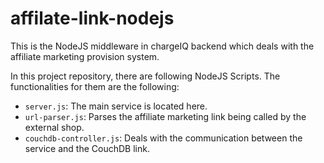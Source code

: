 # affilate-link-nodejs

This is the NodeJS middleware in chargeIQ backend which deals with the affiliate marketing provision system.

In this project repository, there are following NodeJS Scripts. The functionalities for them are the following: 

- <code>server.js</code>: The main service is located here.
- <code>url-parser.js</code>: Parses the affiliate marketing link being called by the external shop.
- <code>couchdb-controller.js</code>: Deals with the communication between the service and the CouchDB link. 
